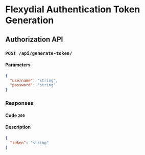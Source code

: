 # Flexydial Authentication Token Generation

## Authorization API

### `POST /api/generate-token/`

#### Parameters

```json
{
  "username": "string",
  "password": "string"
}
```

### Responses

#### Code `200`

#### Description

```json
{
  "token": "string"
}
```
